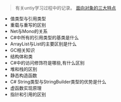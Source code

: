 >有关untiy学习过程中的记录。
 [面向对象的三大特点](https://github.com/CookingWine/UnityQuestionBank/blob/main/1/01.md)
 - 值类型与引用类型
 - 重载与重写的区别
 - Net与Mono的关系
 - C#中所有的引用类型的基类是什么
 - ArrayList与List的主要区别是什么
 - GC相关知识
 - 结构体和类
 - C#中的访问修饰符是哪些,有什么区别
 - 堆和栈的区别
 - 静态构造函数
 - C# String类型与StringBuilder类型的优势是什么
 - 虚函数实现原理
 - 指针和引用的区别
